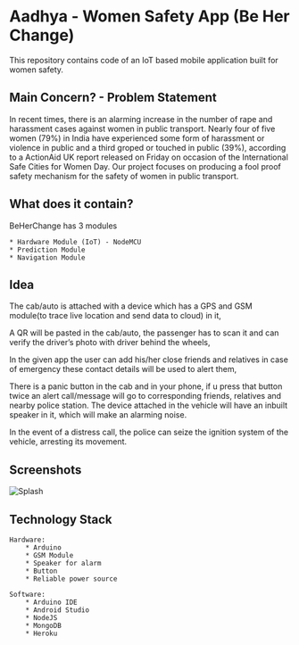 # Aadhya - Women Safety App (Be Her Change)

This repository contains code of an IoT based mobile application built for women safety.

## Main Concern? - Problem Statement

In recent times, there is an alarming increase in the number of rape and harassment cases against women in public transport. Nearly four of five women (79%) in India have experienced some form of harassment  or violence in public and a third groped or touched in public (39%), according to a ActionAid UK report released on Friday on occasion of the International Safe Cities for Women Day. Our project focuses on producing a fool proof safety mechanism for the safety of women in public transport.

## What does it contain?

BeHerChange has 3 modules 

    * Hardware Module (IoT) - NodeMCU
    * Prediction Module
    * Navigation Module
    
## Idea

The cab/auto is attached with a device which has a GPS and GSM module(to trace live location and send data to cloud) in it, 
    
A QR will be pasted in the cab/auto, the passenger has to scan it and can verify the driver’s photo with driver behind the wheels,
    
In the given app the user can add his/her close friends and relatives in case of emergency these contact details will be used to alert them, 
    
There is a panic button in the cab and in your phone, if u press that button twice an alert call/message will go to corresponding friends, relatives and nearby police station. The device attached in the vehicle will have an inbuilt speaker in it, which will make an alarming noise.
    
In the event of a distress call, the police can seize the ignition system of the vehicle, arresting its movement.

## Screenshots

![Splash](https://github.com/ssaimanjunath/Aadhya/blob/master/App%20Screenshots/splash.png)

## Technology Stack

    Hardware: 
        * Arduino 
        * GSM Module 
        * Speaker for alarm 
        * Button 
        * Reliable power source 

    Software: 
        * Arduino IDE 
        * Android Studio 
        * NodeJS 
        * MongoDB 
        * Heroku
